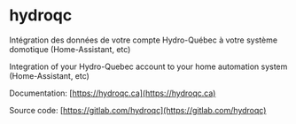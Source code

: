 # hydroqc

Intégration des données de votre compte Hydro-Québec à votre système domotique (Home-Assistant, etc)

Integration of your Hydro-Quebec account to your home automation system (Home-Assistant, etc)

Documentation: [https://hydroqc.ca](https://hydroqc.ca)

Source code: [https://gitlab.com/hydroqc](https://gitlab.com/hydroqc)
